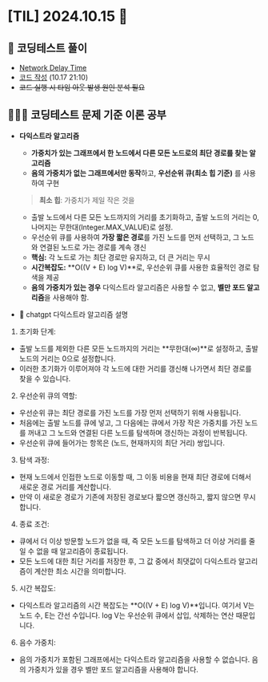 # [TIL] 2024.10.15 📘
## 📝 코딩테스트 풀이
- [Network Delay Time](https://leetcode.com/problems/network-delay-time/description/)
- [코드 작성](https://github.com/no-cy/TIL/blob/main/study/coding-test/java/Level2/743.%20Network%20Delay%20Time.java) (10.17 21:10)
- ~~코드 실행 시 타임 아웃 발생 원인 분석 필요~~

## 🧑🏻‍💻 코딩테스트 문제 기준 이론 공부
- **다익스트라 알고리즘**
  - **가중치가 있는 그래프에서 한 노드에서 다른 모든 노드로의 최단 경로를 찾는 알고리즘**
  - **음의 가중치가 없는 그래프에서만 동작**하고, **우선순위 큐(최소 힙 기준)** 를 사용하여 구현
  > **최소 힙**: 가중치가 제일 작은 것을 
  - 출발 노드에서 다른 모든 노드까지의 거리를 초기화하고, 출발 노드의 거리는 0, 나머지는 무한대(Integer.MAX_VALUE)로 설정.
  - 우선순위 큐를 사용하여 **가장 짧은 경로**를 가진 노드를 먼저 선택하고, 그 노드와 연결된 노드로 가는 경로를 계속 갱신
  - **핵심:** 각 노드로 가는 최단 경로만 유지하고, 더 큰 거리는 무시
  - **시간복잡도:** **O((V + E) log V)**로, 우선순위 큐를 사용한 효율적인 경로 탐색을 제공
  - **음의 가중치가 있는 경우** 다익스트라 알고리즘은 사용할 수 없고, **벨만 포드 알고리즘**을 사용해야 함.


- 🤖 chatgpt 다익스트라 알고리즘 설명
1. 초기화 단계:
  - 출발 노드를 제외한 다른 모든 노드까지의 거리는 **무한대(∞)**로 설정하고, 출발 노드의 거리는 0으로 설정합니다.
  - 이러한 초기화가 이루어져야 각 노드에 대한 거리를 갱신해 나가면서 최단 경로를 찾을 수 있습니다.

2. 우선순위 큐의 역할:
  - 우선순위 큐는 최단 경로를 가진 노드를 가장 먼저 선택하기 위해 사용됩니다.
  - 처음에는 출발 노드를 큐에 넣고, 그 다음에는 큐에서 가장 작은 가중치를 가진 노드를 꺼내고 그 노드와 연결된 다른 노드를 탐색하며 갱신하는 과정이 반복됩니다.
  - 우선순위 큐에 들어가는 항목은 (노드, 현재까지의 최단 거리) 쌍입니다.

3. 탐색 과정:
  - 현재 노드에서 인접한 노드로 이동할 때, 그 이동 비용을 현재 최단 경로에 더해서 새로운 경로 거리를 계산합니다.
  - 만약 이 새로운 경로가 기존에 저장된 경로보다 짧으면 갱신하고, 짧지 않으면 무시합니다.

4. 종료 조건:
  - 큐에서 더 이상 방문할 노드가 없을 때, 즉 모든 노드를 탐색하고 더 이상 거리를 줄일 수 없을 때 알고리즘이 종료됩니다.
  - 모든 노드에 대한 최단 거리를 저장한 후, 그 값 중에서 최댓값이 다익스트라 알고리즘이 계산한 최소 시간을 의미합니다.

5. 시간 복잡도:
  - 다익스트라 알고리즘의 시간 복잡도는 **O((V + E) log V)**입니다. 여기서 V는 노드 수, E는 간선 수입니다. log V는 우선순위 큐에서 삽입, 삭제하는 연산 때문입니다.

6. 음수 가중치:
  - 음의 가중치가 포함된 그래프에서는 다익스트라 알고리즘을 사용할 수 없습니다. 음의 가중치가 있을 경우 벨만 포드 알고리즘을 사용해야 합니다.
